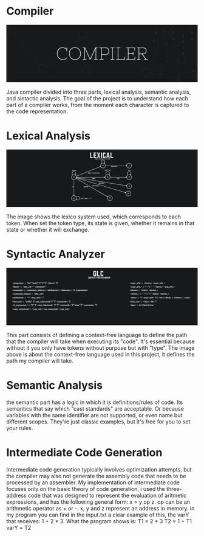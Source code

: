 # Compiler
![Banner](/img/COMPILER.png?raw=true)

Java compiler divided into three parts, lexical analysis, semantic analysis, and sintactic analysis. 
The goal of the project is to understand how each part of a compiler works, from the moment each character is captured to the code representation.

# Lexical Analysis
![Banner](/img/LEXICAL.png?raw=true)

The image shows the lexico system used, which corresponds to each token. When set the token type, its state is given, whether it remains in that state or whether it will exchange.

# Syntactic Analyzer
![Banner](/img/SINTATICA_glc.png?raw=true)

This part consists of defining a context-free language to define the path that the compiler will take when executing its "code".
It's essential because without it you only have tokens without purpose but with "type".
The image above is about the context-free language used in this project, it defines the path my compiler will take.

# Semantic Analysis

the semantic part has a logic in which it is definitions/rules of code. Its semantics that say which "cast standards" are acceptable. Or because variables with the same identifier are not supported, or even name but different scopes. They're just classic examples, but it's free for you to set your rules.

# Intermediate Code Generation

Intermediate code generation typically involves optimization attempts, but the compiler may also not generate the assembly code that needs to be processed by an assembler.
My implementation of intermediate code focuses only on the basic theory of code generation, i used the three-address code that was designed to represent the evaluation of aritmetic expressions, and has the following general form: 
x = y op z.
op can be an arithmetic operator as + or -.
x, y and z represent an address in memory.
in my program you can find in the input.txt a clear example of this, the varY that receives: 1 + 2 * 3.
What the program shows is: 
T1 = 2 * 3
T2 = 1 + T1
varY = T2




